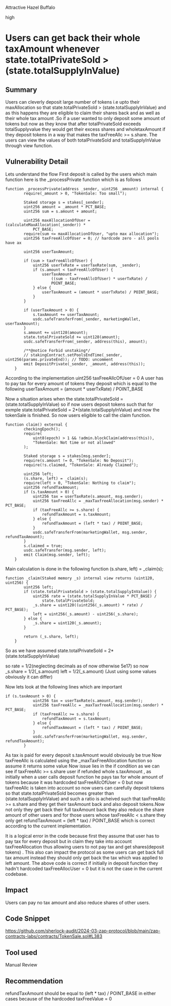 Attractive Hazel Buffalo

high

# Users can get back their whole taxAmount whenever state.totalPrivateSold > (state.totalSupplyInValue)

## Summary
Users can cleverly deposit large number of tokens i.e upto their maxAllocation so that state.totalPrivateSold > (state.totalSupplyInValue) and as this happens they are eligible to claim their shares back and as well as their whole tax amount .So if a user wanted to only deposit some amount of tokens but now as they know that after totalPrivateSold exceeds totalSupplyvalue they would get their excess shares and wholetaxAmount if they deposit tokens in a way that makes the taxFreeAllc >= s.share. The users can view the values of both totalPrivateSold and totalSupplyInValue through view function.

## Vulnerability Detail
Lets understand the flow 
First deposit is called by the users which main function here is the _processPrivate function which is as follows 
```solidity
function _processPrivate(address _sender, uint256 _amount) internal {
        require(_amount > 0, "TokenSale: Too small");

        Staked storage s = stakes[_sender];
        uint256 amount = _amount * PCT_BASE;
        uint256 sum = s.amount + amount;

        uint256 maxAllocationOfUser = (calculateMaxAllocation(_sender)) *
            PCT_BASE;
        require(sum <= maxAllocationOfUser, "upto max allocation");
        uint256 taxFreeAllcOfUser = 0; // hardcode zero - all pools have ax

        uint256 userTaxAmount;

        if (sum > taxFreeAllcOfUser) {
            uint256 userTxRate = userTaxRate(sum, _sender);
            if (s.amount < taxFreeAllcOfUser) {
                userTaxAmount =
                    ((sum - taxFreeAllcOfUser) * userTxRate) /
                    POINT_BASE;
            } else {
                userTaxAmount = (amount * userTxRate) / POINT_BASE;
            }
        }

        if (userTaxAmount > 0) {
            s.taxAmount += userTaxAmount;
            usdc.safeTransferFrom(_sender, marketingWallet, userTaxAmount);
        }
        s.amount += uint128(amount);
        state.totalPrivateSold += uint128(amount);
        usdc.safeTransferFrom(_sender, address(this), amount);

        /**@notice Forbid unstaking*/
        // stakingContract.setPoolsEndTime(_sender, uint256(params.privateEnd)); // TODO: uncomment
        emit DepositPrivate(_sender, _amount, address(this));
    }
```
According to the implementation  uint256 taxFreeAllcOfUser = 0
A user has to pay tax for every amount of tokens they deposit which is equal to the following userTaxAmount = (amount * userTxRate) / POINT_BASE

Now a situation arises when the  state.totalPrivateSold = (state.totalSupplyInValue) so if  now users deposit tokens such that  for exmple state.totalPrivateSold = 2*(state.totalSupplyInValue) and now the tokenSale is finished.
So now users eligible to call the claim function.
```solidity
function claim() external {
        checkingEpoch();
        require(
            uint8(epoch) > 1 && !admin.blockClaim(address(this)),
            "TokenSale: Not time or not allowed"
        );

        Staked storage s = stakes[msg.sender];
        require(s.amount != 0, "TokenSale: No Deposit");
        require(!s.claimed, "TokenSale: Already Claimed");

        uint256 left;
        (s.share, left) = _claim(s);
        require(left > 0, "TokenSale: Nothing to claim");
        uint256 refundTaxAmount;
        if (s.taxAmount > 0) {
            uint256 tax = userTaxRate(s.amount, msg.sender);
            uint256 taxFreeAllc = _maxTaxfreeAllocation(msg.sender) * PCT_BASE;
            if (taxFreeAllc >= s.share) {
                refundTaxAmount = s.taxAmount;
            } else {
                refundTaxAmount = (left * tax) / POINT_BASE;
            }
            usdc.safeTransferFrom(marketingWallet, msg.sender, refundTaxAmount);
        }
        s.claimed = true;
        usdc.safeTransfer(msg.sender, left);
        emit Claim(msg.sender, left);
    }
```
Main calculation is done in the following function  (s.share, left) = _claim(s);
```solidity
function _claim(Staked memory _s) internal view returns (uint120, uint256) {
        uint256 left;
        if (state.totalPrivateSold > (state.totalSupplyInValue)) {
            uint256 rate = (state.totalSupplyInValue * PCT_BASE) /
                state.totalPrivateSold;
            _s.share = uint120((uint256(_s.amount) * rate) / PCT_BASE);
            left = uint256(_s.amount) - uint256(_s.share);
        } else {
            _s.share = uint120(_s.amount);
        }

        return (_s.share, left);
    }
```
So as we have assumed state.totalPrivateSold = 2*(state.totalSupplyInValue) 

so rate = 1/2(neglecting decimals as of now otherwise 5e17)
so now _s.share = 1/2(_s.amount)
left = 1/2(_s.amount)
(Just using some values obviously it can differ)

Now lets look at the following lines which are important 
```solidity
if (s.taxAmount > 0) {
            uint256 tax = userTaxRate(s.amount, msg.sender);
            uint256 taxFreeAllc = _maxTaxfreeAllocation(msg.sender) * PCT_BASE;
            if (taxFreeAllc >= s.share) {
                refundTaxAmount = s.taxAmount;
            } else {
                refundTaxAmount = (left * tax) / POINT_BASE;
            }
            usdc.safeTransferFrom(marketingWallet, msg.sender, refundTaxAmount);
        }
```
As tax is paid for every deposit s.taxAmount would obviously be true
Now taxFreeAllc is calculated using the _maxTaxFreeAllocation function so assume it returns some value
Now issue lies in the if condition 
as we can see if taxFreeAllc >= s.share user if refunded whole s.taxAmount , as initially when a user calls deposit function he pays tax for whole amount of tokens because it was hardcoded  taxFreeAllcOfUser = 0 but now taxFreeAllc is taken into account so now users can carefully deposit tokens so that state.totalPrivateSold  becomes greater than (state.totalSupplyInValue) and such a ratio is acheived such that taxFreeAllc >= s.share and they get their taxAmount back and also deposit tokens.Now not only they get back their full taxAmount back they also reduce the share amount of other users and for those users whose taxFreeAllc < s.share they only get refundTaxAmount = (left * tax) / POINT_BASE which is correct according to the current implementation.


It is a logical error in the code because first they assume that user has to pay tax for every deposit but in claim they take into account taxFreeAllocation thus allowing users to not pay tax and get shares(deposit tokens) . This also can impact the protocol as some users can get back full tax amount instead they should only get back the tax which was applied to left amount. The above code is correct if initially in deposit function they hadn't hardcoded taxFreeAllocUser = 0 but it is not the case in the current codebase.
## Impact
Users can pay no tax amount and also reduce shares of other users.
## Code Snippet
https://github.com/sherlock-audit/2024-03-zap-protocol/blob/main/zap-contracts-labs/contracts/TokenSale.sol#L383
## Tool used

Manual Review

## Recommendation
refundTaxAmount should be equal to (left * tax) / POINT_BASE  in either cases because of the hardcoded taxFreeValue = 0